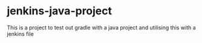 # jenkins-java-project

This is a project to test out gradle with a java project and utilising this with a jenkins file
